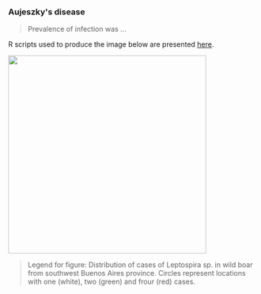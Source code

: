 ### Aujeszky's disease

>Prevalence of infection was ...  


R scripts used to produce the image below are presented [here](./Leptospira.R).

<img src="https://user-images.githubusercontent.com/20196847/92311185-42e4b980-ef8b-11ea-90cb-cfd383df4b3e.jpg" width="400" img align="center">

>Legend for figure: Distribution of cases of Leptospira sp. in wild boar from southwest Buenos Aires province. Circles represent locations with one (white), two (green) and frour (red) cases.

